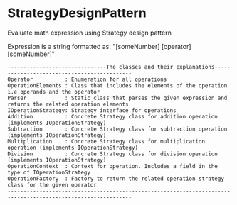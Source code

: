 # StrategyDesignPattern
Evaluate math expression using Strategy design pattern

Expression is a string formatted as: "[someNumber] [operator] [someNumber]"

    -------------------------------The classes and their explanations--------------------------------------------
    Operator          : Enumeration for all operations
    OperationElements : Class that includes the elements of the operation i.e operands and the operator    
    Parser            : Static class that parses the given expression and returns the related operation elements
    IOperationStrategy: Strategy interface for operations
    Addition          : Concrete Strategy class for addition operation (implements IOperationStrategy)
    Subtraction       : Concrete Strategy class for subtraction operation (implements IOperationStrategy)
    Multiplication    : Concrete Strategy class for multiplication operation (implements IOperationStrategy)
    Division          : Concrete Strategy class for division operation (implements IOperationStrategy)
    OperationContext  : Context for operation. Includes a field in the type of IOperationStrategy
    OperationFactory  : Factory to return the related operation strategy class for the given operator
    -------------------------------------------------------------------------------------------------------------
